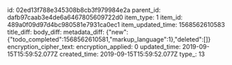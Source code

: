 id: 02ed13f788e345308b8cb3f979984e2a
parent_id: dafb97caab3e4de6a6467805609722d0
item_type: 1
item_id: 489a0f09d97d4bc980581e7931ca0ec1
item_updated_time: 1568562610583
title_diff: 
body_diff: 
metadata_diff: {"new":{"todo_completed":1568562610581,"markup_language":1},"deleted":[]}
encryption_cipher_text: 
encryption_applied: 0
updated_time: 2019-09-15T15:59:52.077Z
created_time: 2019-09-15T15:59:52.077Z
type_: 13